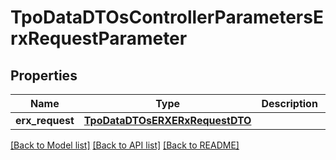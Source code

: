 # TpoDataDTOsControllerParametersErxRequestParameter

## Properties
Name | Type | Description | Notes
------------ | ------------- | ------------- | -------------
**erx_request** | [**TpoDataDTOsERXERxRequestDTO**](TpoDataDTOsERXERxRequestDTO.md) |  | 

[[Back to Model list]](../README.md#documentation-for-models) [[Back to API list]](../README.md#documentation-for-api-endpoints) [[Back to README]](../README.md)

